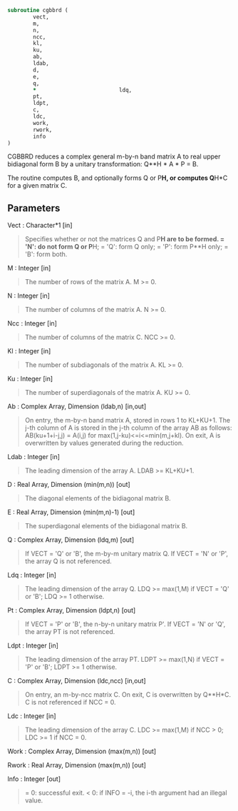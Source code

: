 ```fortran
subroutine cgbbrd (
		vect,
		m,
		n,
		ncc,
		kl,
		ku,
		ab,
		ldab,
		d,
		e,
		q,
		*                          ldq,
		pt,
		ldpt,
		c,
		ldc,
		work,
		rwork,
		info
)
```

 CGBBRD reduces a complex general m-by-n band matrix A to real upper
 bidiagonal form B by a unitary transformation: Q**H * A * P = B.

 The routine computes B, and optionally forms Q or P**H, or computes
 Q**H*C for a given matrix C.

## Parameters
Vect : Character*1 [in]
> Specifies whether or not the matrices Q and P**H are to be
> formed.
> = 'N': do not form Q or P**H;
> = 'Q': form Q only;
> = 'P': form P**H only;
> = 'B': form both.

M : Integer [in]
> The number of rows of the matrix A.  M >= 0.

N : Integer [in]
> The number of columns of the matrix A.  N >= 0.

Ncc : Integer [in]
> The number of columns of the matrix C.  NCC >= 0.

Kl : Integer [in]
> The number of subdiagonals of the matrix A. KL >= 0.

Ku : Integer [in]
> The number of superdiagonals of the matrix A. KU >= 0.

Ab : Complex Array, Dimension (ldab,n) [in,out]
> On entry, the m-by-n band matrix A, stored in rows 1 to
> KL+KU+1. The j-th column of A is stored in the j-th column of
> the array AB as follows:
> AB(ku+1+i-j,j) = A(i,j) for max(1,j-ku)<=i<=min(m,j+kl).
> On exit, A is overwritten by values generated during the
> reduction.

Ldab : Integer [in]
> The leading dimension of the array A. LDAB >= KL+KU+1.

D : Real Array, Dimension (min(m,n)) [out]
> The diagonal elements of the bidiagonal matrix B.

E : Real Array, Dimension (min(m,n)-1) [out]
> The superdiagonal elements of the bidiagonal matrix B.

Q : Complex Array, Dimension (ldq,m) [out]
> If VECT = 'Q' or 'B', the m-by-m unitary matrix Q.
> If VECT = 'N' or 'P', the array Q is not referenced.

Ldq : Integer [in]
> The leading dimension of the array Q.
> LDQ >= max(1,M) if VECT = 'Q' or 'B'; LDQ >= 1 otherwise.

Pt : Complex Array, Dimension (ldpt,n) [out]
> If VECT = 'P' or 'B', the n-by-n unitary matrix P'.
> If VECT = 'N' or 'Q', the array PT is not referenced.

Ldpt : Integer [in]
> The leading dimension of the array PT.
> LDPT >= max(1,N) if VECT = 'P' or 'B'; LDPT >= 1 otherwise.

C : Complex Array, Dimension (ldc,ncc) [in,out]
> On entry, an m-by-ncc matrix C.
> On exit, C is overwritten by Q**H*C.
> C is not referenced if NCC = 0.

Ldc : Integer [in]
> The leading dimension of the array C.
> LDC >= max(1,M) if NCC > 0; LDC >= 1 if NCC = 0.

Work : Complex Array, Dimension (max(m,n)) [out]

Rwork : Real Array, Dimension (max(m,n)) [out]

Info : Integer [out]
> = 0:  successful exit.
> < 0:  if INFO = -i, the i-th argument had an illegal value.

